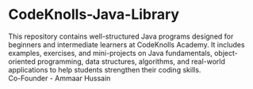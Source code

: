 # CodeKnolls-Java-Library
This repository contains well-structured Java programs designed for beginners and intermediate learners at CodeKnolls Academy. It includes examples, exercises, and mini-projects on Java fundamentals, object-oriented programming, data structures, algorithms, and real-world applications to help students strengthen their coding skills.
<br>
Co-Founder - Ammaar Hussain
